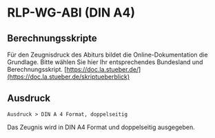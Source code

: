 ﻿# RLP-WG-ABI (DIN A4)

## Berechnungsskripte

Für den Zeugnisdruck des Abiturs bildet die Online-Dokumentation die Grundlage. Bitte wählen Sie hier Ihr entsprechendes Bundesland und Berechnungsskript. [https://doc.la.stueber.de/](https://doc.la.stueber.de/skriptueberblick)

## Ausdruck

`Ausdruck > DIN A 4 Format, doppelseitig`

Das Zeugnis wird in DIN A4 Format und doppelseitig ausgegeben.